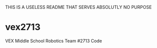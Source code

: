THIS IS A USELESS README THAT SERVES ABSOLUTLY NO PURPOSE
# vex2713
VEX Middle School Robotics Team #2713 Code
